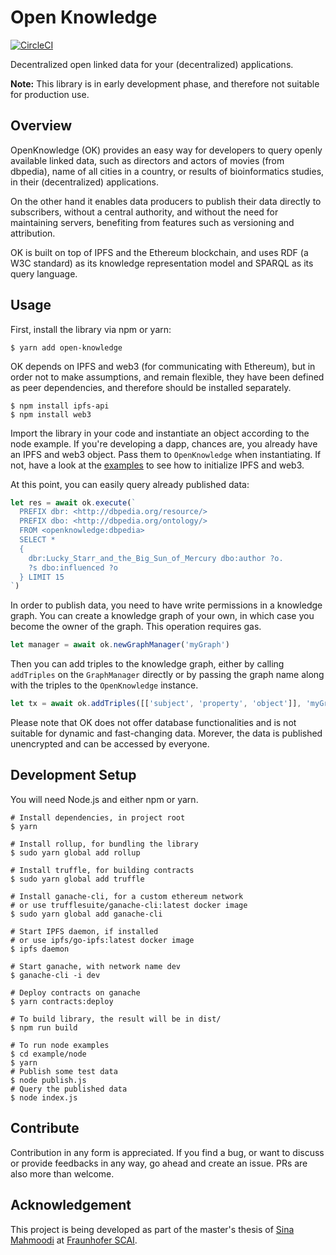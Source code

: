 Open Knowledge
==============

[![CircleCI](https://circleci.com/gh/s1na/open-knowledge.svg?style=svg)](https://circleci.com/gh/s1na/open-knowledge)

Decentralized open linked data for your (decentralized) applications.

**Note:** This library is in early development phase, and therefore not suitable for production use.

Overview
--------

OpenKnowledge (OK) provides an easy way for developers to query openly available linked data,
such as directors and actors of movies (from dbpedia), name of all cities in a country,
or results of bioinformatics studies, in their (decentralized) applications.

On the other hand it enables data producers to publish their data directly to subscribers,
without a central authority, and without the need for maintaining servers, benefiting from
features such as versioning and attribution.

OK is built on top of IPFS and the Ethereum blockchain, and uses RDF (a W3C standard) as its
knowledge representation model and SPARQL as its query language.

Usage
-----

First, install the library via npm or yarn:

```shell
$ yarn add open-knowledge
```

OK depends on IPFS and web3 (for communicating with Ethereum), but in order not to make assumptions,
and remain flexible, they have been defined as peer dependencies, and therefore should be installed
separately.

```shell
$ npm install ipfs-api
$ npm install web3
```

Import the library in your code and instantiate an object according to the node example.
If you're developing a dapp, chances are, you already have an IPFS and web3 object. Pass them
to `OpenKnowledge` when instantiating. If not, have a look at the [examples](example/) to see how to initialize
IPFS and web3.

At this point, you can easily query already published data:

```javascript
let res = await ok.execute(`
  PREFIX dbr: <http://dbpedia.org/resource/>
  PREFIX dbo: <http://dbpedia.org/ontology/>
  FROM <openknowledge:dbpedia>
  SELECT *
  {
    dbr:Lucky_Starr_and_the_Big_Sun_of_Mercury dbo:author ?o.
    ?s dbo:influenced ?o
  } LIMIT 15
`)
```

In order to publish data, you need to have write permissions in a knowledge graph. You can
create a knowledge graph of your own, in which case you become the owner of the graph. This operation
requires gas.

```javascript
let manager = await ok.newGraphManager('myGraph')
```

Then you can add triples to the knowledge graph, either by calling `addTriples` on the `GraphManager` directly
or by passing the graph name along with the triples to the `OpenKnowledge` instance.

```javascript
let tx = await ok.addTriples([['subject', 'property', 'object']], 'myGraph')
```

Please note that OK does not offer database functionalities and is not suitable for dynamic and fast-changing data.
Morever, the data is published unencrypted and can be accessed by everyone.

Development Setup
-----------------

You will need Node.js and either npm or yarn.

```shell
# Install dependencies, in project root
$ yarn

# Install rollup, for bundling the library
$ sudo yarn global add rollup

# Install truffle, for building contracts
$ sudo yarn global add truffle

# Install ganache-cli, for a custom ethereum network
# or use trufflesuite/ganache-cli:latest docker image
$ sudo yarn global add ganache-cli

# Start IPFS daemon, if installed
# or use ipfs/go-ipfs:latest docker image
$ ipfs daemon

# Start ganache, with network name dev
$ ganache-cli -i dev

# Deploy contracts on ganache
$ yarn contracts:deploy

# To build library, the result will be in dist/
$ npm run build

# To run node examples
$ cd example/node
$ yarn
# Publish some test data
$ node publish.js
# Query the published data
$ node index.js
```

Contribute
-------------

Contribution in any form is appreciated. If you find a bug, or want to discuss or provide feedbacks in any way,
go ahead and create an issue. PRs are also more than welcome.

Acknowledgement
---------------

This project is being developed as part of the master's thesis of [Sina Mahmoodi](https://github.com/s1na) at [Fraunhofer SCAI](https://scai.fraunhofer.de).
